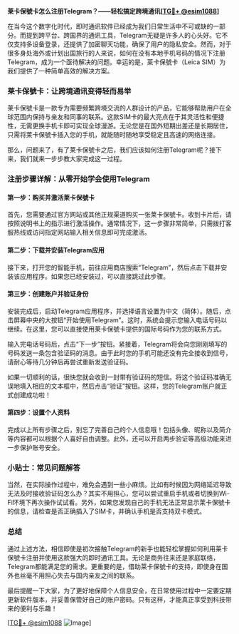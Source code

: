 **莱卡保號卡怎么注册Telegram？——轻松搞定跨境通讯[[TG💪+ @esim1088](https://t.me/s/esim1088)]**

在当今这个数字化时代，即时通讯软件已经成为我们日常生活中不可或缺的一部分。而提到跨平台、跨国界的通讯工具，Telegram无疑是许多人的心头好。它不仅支持多设备登录，还提供了加密聊天功能，确保了用户的隐私安全。然而，对于很多身处海外或计划出国旅行的人来说，如何在没有本地手机号码的情况下注册Telegram，成为一个亟待解决的问题。幸运的是，莱卡保號卡（Leica SIM）为我们提供了一种简单高效的解决方案。

### 莱卡保號卡：让跨境通讯变得轻而易举

莱卡保號卡是一款专为需要频繁跨境交流的人群设计的产品，它能够帮助用户在全球范围内保持与亲友和同事的联系。这款SIM卡的最大亮点在于其灵活性和便捷性，无需更换手机卡即可实现全球漫游。无论您是在国外短期出差还是长期居住，只需将莱卡保號卡插入您的手机，就能随时随地享受稳定且高速的网络连接。

那么，问题来了，有了莱卡保號卡之后，我们应该如何注册Telegram呢？接下来，我们就来一步步教大家完成这一过程。

### 注册步骤详解：从零开始学会使用Telegram

#### 第一步：购买并激活莱卡保號卡

首先，您需要通过官方网站或其他正规渠道购买一张莱卡保號卡。收到卡片后，请按照说明书上的指示进行激活操作。通常情况下，这一步骤非常简单，只需拨打客服热线或访问指定网站输入相关信息即可完成激活。

#### 第二步：下载并安装Telegram应用

接下来，打开您的智能手机，前往应用商店搜索“Telegram”，然后点击下载并安装该应用程序。如果您已经安装过，可以直接跳过此步骤。

#### 第三步：创建账户并验证身份

安装完成后，启动Telegram应用程序，并选择语言设置为中文（简体）。随后，点击屏幕中央的大按钮“开始使用Telegram”。这时，系统会提示您输入电话号码以继续。在这里，您可以直接使用莱卡保號卡提供的国际号码作为您的联系方式。

输入完电话号码后，点击“下一步”按钮。紧接着，Telegram将会向您刚刚填写的号码发送一条包含验证码的消息。由于此时您的手机可能还没有完全接收到信号，请耐心等待几分钟后再尝试重新发送验证码。

如果一切顺利的话，很快您就会收到一封带有验证码的短信。将这个验证码准确无误地填入相应的文本框中，然后点击“验证”按钮。这样，您的Telegram账户就正式创建成功啦！

#### 第四步：设置个人资料

完成以上所有步骤之后，别忘了完善自己的个人信息哦！包括头像、昵称以及简介等内容都可以根据个人喜好自由调整。此外，还可以开启两步验证等高级功能来进一步保护账号安全。

### 小贴士：常见问题解答

当然，在实际操作过程中，难免会遇到一些小麻烦。比如有时候因为网络延迟导致无法及时接收验证码怎么办？其实不用担心，您可以尝试重启手机或者切换到Wi-Fi环境下再次操作试试看。另外，如果您发现自己的手机无法正常显示莱卡保號卡的信息，请检查是否正确插入了SIM卡，并确认手机是否支持双卡模式。

### 总结

通过上述方法，相信即使是初次接触Telegram的新手也能轻松掌握如何利用莱卡保號卡注册并使用这款强大的即时通讯工具。无论是商务往来还是家庭联络，Telegram都能满足您的需求。更重要的是，借助莱卡保號卡的支持，即使身在国外也丝毫不用担心失去与国内亲友之间的联系。

最后提醒一下大家，为了更好地保障个人信息安全，在日常使用过程中一定要定期更新软件版本，并妥善保管好自己的账户密码。只有这样，才能真正享受到科技带来的便利与乐趣！

[[TG💪+ @esim1088](https://t.me/s/esim1088) ![Image](https://i.postimg.cc/4NQfJmqS/Snipaste-2025-05-13-00-14-12.png)]
